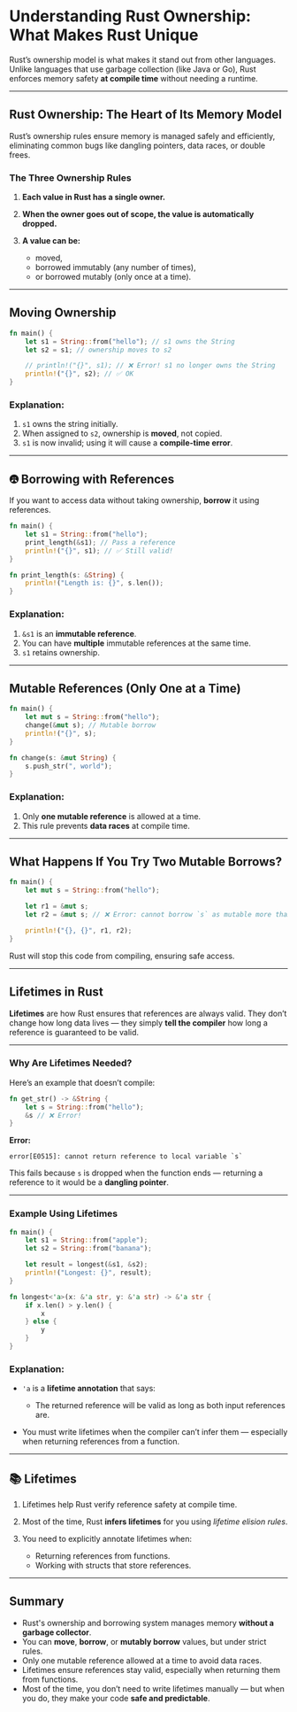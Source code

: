 

#  Understanding Rust Ownership: What Makes Rust Unique

Rust’s ownership model is what makes it stand out from other languages. Unlike languages that use garbage collection (like Java or Go), Rust enforces memory safety **at compile time** without needing a runtime.

---

## Rust Ownership: The Heart of Its Memory Model

Rust’s ownership rules ensure memory is managed safely and efficiently, eliminating common bugs like dangling pointers, data races, or double frees.

###  The Three Ownership Rules

1. **Each value in Rust has a single owner.**
2. **When the owner goes out of scope, the value is automatically dropped.**
3. **A value can be:**

   * moved,
   * borrowed immutably (any number of times),
   * or borrowed mutably (only once at a time).

---

##  Moving Ownership

```rust
fn main() {
    let s1 = String::from("hello"); // s1 owns the String
    let s2 = s1; // ownership moves to s2

    // println!("{}", s1); // ❌ Error! s1 no longer owns the String
    println!("{}", s2); // ✅ OK
}
```

###  Explanation:

1. `s1` owns the string initially.
2. When assigned to `s2`, ownership is **moved**, not copied.
3. `s1` is now invalid; using it will cause a **compile-time error**.

---

## 🤁 Borrowing with References

If you want to access data without taking ownership, **borrow** it using references.

```rust
fn main() {
    let s1 = String::from("hello");
    print_length(&s1); // Pass a reference
    println!("{}", s1); // ✅ Still valid!
}

fn print_length(s: &String) {
    println!("Length is: {}", s.len());
}
```

### Explanation:

1. `&s1` is an **immutable reference**.
2. You can have **multiple** immutable references at the same time.
3. `s1` retains ownership.

---

##  Mutable References (Only One at a Time)

```rust
fn main() {
    let mut s = String::from("hello");
    change(&mut s); // Mutable borrow
    println!("{}", s);
}

fn change(s: &mut String) {
    s.push_str(", world");
}
```

###  Explanation:

1. Only **one mutable reference** is allowed at a time.
2. This rule prevents **data races** at compile time.

---

##  What Happens If You Try Two Mutable Borrows?

```rust
fn main() {
    let mut s = String::from("hello");

    let r1 = &mut s;
    let r2 = &mut s; // ❌ Error: cannot borrow `s` as mutable more than once at a time

    println!("{}, {}", r1, r2);
}
```

Rust will stop this code from compiling, ensuring safe access.

---

##  Lifetimes in Rust

**Lifetimes** are how Rust ensures that references are always valid. They don’t change how long data lives — they simply **tell the compiler** how long a reference is guaranteed to be valid.

---

###  Why Are Lifetimes Needed?

Here’s an example that doesn’t compile:

```rust
fn get_str() -> &String {
    let s = String::from("hello");
    &s // ❌ Error!
}
```

**Error:**

```
error[E0515]: cannot return reference to local variable `s`
```

This fails because `s` is dropped when the function ends — returning a reference to it would be a **dangling pointer**.

---

###  Example Using Lifetimes

```rust
fn main() {
    let s1 = String::from("apple");
    let s2 = String::from("banana");

    let result = longest(&s1, &s2);
    println!("Longest: {}", result);
}

fn longest<'a>(x: &'a str, y: &'a str) -> &'a str {
    if x.len() > y.len() {
        x
    } else {
        y
    }
}
```

### Explanation:

* `'a` is a **lifetime annotation** that says:

  * The returned reference will be valid as long as both input references are.
* You must write lifetimes when the compiler can’t infer them — especially when returning references from a function.

---

## 📚 Lifetimes 

1. Lifetimes help Rust verify reference safety at compile time.
2. Most of the time, Rust **infers lifetimes** for you using *lifetime elision rules*.
3. You need to explicitly annotate lifetimes when:

   * Returning references from functions.
   * Working with structs that store references.

---

##  Summary

* Rust's ownership and borrowing system manages memory **without a garbage collector**.
* You can **move**, **borrow**, or **mutably borrow** values, but under strict rules.
* Only one mutable reference allowed at a time to avoid data races.
* Lifetimes ensure references stay valid, especially when returning them from functions.
* Most of the time, you don’t need to write lifetimes manually — but when you do, they make your code **safe and predictable**.

